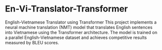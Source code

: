 # En-Vi-Translator-Transformer
English-Vietnamese Translator using Transformer  This project implements a neural machine translation (NMT) model that translates English sentences into Vietnamese using the Transformer architecture. The model is trained on a parallel English-Vietnamese dataset and achieves competitive results measured by BLEU scores.
